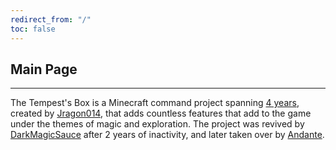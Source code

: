 ```yaml
---
redirect_from: "/"
toc: false
---
```


## Main Page
------------

<p>
    The Tempest's Box is a Minecraft command project spanning <a href="https://youtube.com/watch?v=BSuQ29kRXKU" target="_blank">4 years</a>, created by <a href="https://youtube.com/channel/UC_LBXGLs8Sa0opJHFVDVBqA" target="_blank">Jragon014</a>, that adds countless features that add to the game under the themes of magic and exploration. The project was revived by <a href="/wiki/Team/DarkMagicSauce">DarkMagicSauce</a> after 2 years of inactivity, and later taken over by <a href="/wiki/Team/Andante">Andante</a>.
</p>
